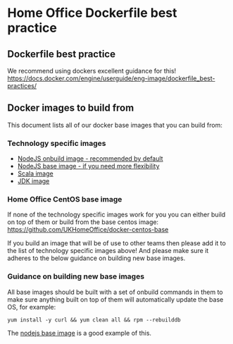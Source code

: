 # Home Office Dockerfile best practice

## Dockerfile best practice
We recommend using dockers excellent guidance for this!  
https://docs.docker.com/engine/userguide/eng-image/dockerfile_best-practices/

## Docker images to build from
This document lists all of our docker base images that you can build from:

### Technology specific images

* [NodeJS onbuild image - recommended by default](https://github.com/UKHomeOffice/docker-nodejs)
* [NodeJS base image - if you need more flexibility](https://github.com/UKHomeOffice/docker-nodejs-base)
* [Scala image](https://github.com/UKHomeOffice/docker-scala-sbt)
* [JDK image](https://github.com/UKHomeOffice/docker-openjdk8)

### Home Office CentOS base image
If none of the technology specific images work for you you can either build on top of them or build from the base centos image:  
https://github.com/UKHomeOffice/docker-centos-base

If you build an image that will be of use to other teams then please add it to the list of technology specific images above! And please make sure it adheres to the below guidance on building new base images.

### Guidance on building new base images
All base images should be built with a set of onbuild commands in them to make sure anything built on top of them will automatically update the base OS, for example:
```
yum install -y curl && yum clean all && rpm --rebuilddb
```
The [nodejs base image](https://github.com/UKHomeOffice/docker-nodejs-base/blob/master/Dockerfile) is a good example of this.
